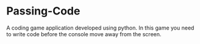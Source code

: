 # Passing-Code
A coding game application developed using python. In this game you need to write code before the console move away from the screen.
